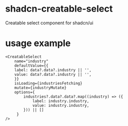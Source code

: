 # shadcn-creatable-select

Creatable select component for shadcn/ui

# usage example

```
<CreatableSelect
    name="industry"
    defaultValue={{
    label: data?.data?.industry || '',
    value: data?.data?.industry || '',
    }}
    isLoading={industriesFetching}
    mutate={industryMutate}
    options={
        industries?.data?.data?.map((industry) => ({
            label: industry.industry,
            value: industry.industry,
        })) || []
     }
/>
```
